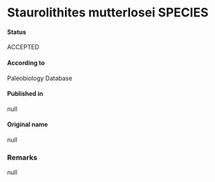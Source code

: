 Staurolithites mutterlosei SPECIES
=======

#### Status
ACCEPTED

#### According to
Paleobiology Database

#### Published in
null

#### Original name
null

### Remarks
null